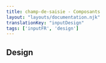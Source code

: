 ```yaml
---
title: champ-de-saisie - Composants
layout: "layouts/documentation.njk"
translationKey: "inputDesign"
tags: ['inputFR', 'design']
---
```


## Design
